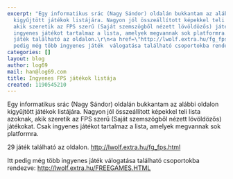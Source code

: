 ```yaml
---
excerpt: "Egy informatikus srác (Nagy Sándor) oldalán bukkantam az alábbi oldalon
  kigyűjtött játékok listájára. Nagyon jól összeállított képekkel teli lista azoknak,
  akik szeretik az FPS szerű (Saját szemszögből nézett lövöldözős) játékokat. Csak
  ingyenes játékot tartalmaz a lista, amelyek megvannak sok platformra.\r\n\r\n29
  játék található az oldalon.\r\n<a href=\"http://lwolf.extra.hu/fg_fps.html\">http://lwolf.extra.hu/fg_fps.html</a>\r\n\r\nItt
  pedig még több ingyenes játék  válogatása található csoportokba rendezve:\r"
categories: []
layout: blog
author: log69
mail: han@log69.com
title: Ingyenes FPS játékok listája
created: 1190545210
---
```

Egy informatikus srác (Nagy Sándor) oldalán bukkantam az alábbi oldalon kigyűjtött játékok listájára. Nagyon jól összeállított képekkel teli lista azoknak, akik szeretik az FPS szerű (Saját szemszögből nézett lövöldözős) játékokat. Csak ingyenes játékot tartalmaz a lista, amelyek megvannak sok platformra.

29 játék található az oldalon.
<a href="http://lwolf.extra.hu/fg_fps.html">http://lwolf.extra.hu/fg_fps.html</a>

Itt pedig még több ingyenes játék  válogatása található csoportokba rendezve:
<a href="http://lwolf.extra.hu/FREEGAMES.HTML">http://lwolf.extra.hu/FREEGAMES.HTML</a>
